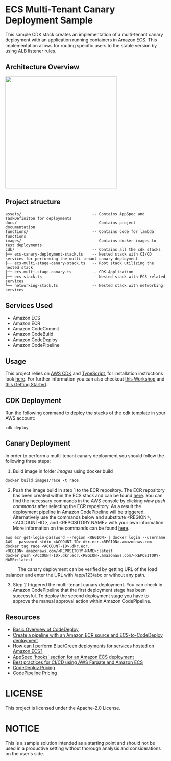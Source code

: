 # ECS Multi-Tenant Canary Deployment Sample

This sample CDK stack creates an implementation of a multi-tenant canary deployment with an application running containers in Amazon ECS. This implementation allows for routing specific users to the stable version by using ALB listener rules.

## Architecture Overview
<img src="https://github.com/tobigs/ecs-multi-stage-canary/blob/main/docs/ecs-multi-stage-canary.png" width="350">

## Project structure
```
assets/                               -- Contains AppSpec and TaskDefiniton for deployments
docs/                                 -- Contains project documentation
functions/                            -- Contains code for lambda functions
images/                               -- Contains docker images to test deployments
cdk/                                  -- Contains all the cdk stacks
├── ecs-canary-deployment-stack.ts    -- Nested stack with CI/CD services for performing the multi-tenant canary deployment
├── ecs-multi-stage-canary-stack.ts   -- Root stack utilizing the nested stack
├── ecs-multi-stage-canary.ts         -- CDK Application
├── ecs-stack.ts                      -- Nested stack with ECS related services
└── networking-stack.ts               -- Nested stack with networking services
```
## Services Used
- Amazon ECS
- Amazon ECR 
- Amazon CodeCommit
- Amazon CodeBuild
- Amazon CodeDeploy
- Amazon CodePipeline

## Usage
This project relies on [AWS CDK](https://docs.aws.amazon.com/cdk/v2/guide/home.html) and [TypeScript](https://www.typescriptlang.org/), for installation instructions look [here](https://docs.aws.amazon.com/cdk/v2/guide/getting_started.html#getting_started_install). 
For further information you can also checkout [this Workshop](https://cdkworkshop.com/) and [this Getting Started](https://aws.amazon.com/getting-started/guides/setup-cdk/).

## CDK Deployment
Run the following command to deploy the stacks of the cdk template in your AWS account:
```
cdk deploy
```

## Canary Deployment
In order to perform a multi-tenant canary deployment you should follow the following three steps: 
1. Build image in folder *images* using docker build
```
docker build images/race -t race
```
2. Push the image build in step 1 to the ECR repository. The ECR repository has been created within the ECS stack and can be found [here](https://console.aws.amazon.com/ecr/).  You can find the necessary commands in the AWS console by clicking *view push commands* after selecting the ECR repository. As a result the deployment pipeline in Amazon CodePipeline will be triggered. 
Alternatively use the commands below and substitute \<REGION>, \<ACCOUNT-ID>, and \<REPOSITORY NAME> with your own information. More information on the commands can be found [here](https://docs.aws.amazon.com/AmazonECR/latest/userguide/docker-push-ecr-image.html).
```
aws ecr get-login-password --region <REGION> | docker login --username AWS --password-stdin <ACCOUNT-ID>.dkr.ecr.<REGION>.amazonaws.com
docker tag race <ACCOUNT-ID>.dkr.ecr.<REGION>.amazonaws.com/<REPOSITORY-NAME>:latest
docker push <ACCOUNT-ID>.dkr.ecr.<REGION>.amazonaws.com/<REPOSITORY-NAME>:latest
```
&nbsp;&nbsp;&nbsp;&nbsp;&nbsp;&nbsp;&nbsp;&nbsp;&nbsp;&nbsp;The canary deployment can be verified by getting URL of the load balancer and enter the URL with /app/123/abc or without any path.

3. Step 2 triggered the multi-tenant canary deployment. You can check in Amazon CodePipeline that the first deployment stage has been successful. To deploy the second deployment stage you have to approve the manual approval action within Amazon CodePipeline. 


## Resources
* [Basic Overview of CodeDeploy](https://youtu.be/_EUZss7ZAS8)
* [Create a pipeline with an Amazon ECR source and ECS-to-CodeDeploy deployment](https://docs.aws.amazon.com/codepipeline/latest/userguide/tutorials-ecs-ecr-codedeploy.html)
* [How can I perform Blue/Green deployments for services hosted on Amazon ECS?](https://youtu.be/G8sLVIfZveY)
* [AppSpec 'hooks' section for an Amazon ECS deployment](https://docs.aws.amazon.com/codedeploy/latest/userguide/reference-appspec-file-structure-hooks.html#appspec-hooks-ecs)
* [Best practices for CI/CD using AWS Fargate and Amazon ECS](https://youtu.be/7FVK0i9edyg)
* [CodeDeploy Pricing](https://aws.amazon.com/codedeploy/pricing/)
* [CodePipeline Pricing](https://aws.amazon.com/codepipeline/pricing/)

# LICENSE
This project is licensed under the Apache-2.0 License.

# NOTICE
This is a sample solution intended as a starting point and should not be used in a productive setting without thorough analysis and considerations on the user's side.